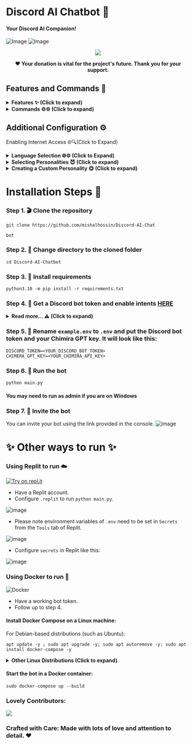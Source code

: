 # Discord AI Chatbot 🤖

#### Your Discord AI Companion!

![Image](https://cdn.discordapp.com/attachments/1119920576417513472/1127122563982688296/image.png)
![Image](https://cdn.discordapp.com/attachments/1119920576417513472/1127134209169969253/image.png)

<div align="center">
  <a href="https://discord.gg/6MT3CZauT8">
    <img src="https://discordapp.com/api/guilds/1110950079390547968/widget.png?style=banner2">
  </a>
</div>

<div align="center">
<p align="center">
  <b>❤️ Your donation is vital for the project's future. Thank you for your support.</b>
</p>
</div>

## Features and Commands 🌟

<details>
<summary><strong>Features ✨ (Click to expand)</strong></summary>

- [x] Hybrid Command System: Get the best of slash and normal commands. It's like a buffet! ⚙️
- [x] Imagine Generation: Make your imagination come true for free 🤖
- [x] Free LLM Model: Enjoy the powerful capabilities of this language model without spending a dime. 🤖
- [x] Mention Recognition: The bot always responds when you mention it or say its name. It's as attentive as a squirrel spotting a shiny acorn! ⚙️
- [x] Message Handling: The bot knows when you're replying to someone else, so it won't cause confusion. It's like having a mind reader in your server! 🪄
- [x] Channel-Specific Responses: Use the `/toggleactive` command to chill the bot in a specific channel. ⚙️
- [x] GPT3 Model: Leverage the power of the GPT model for advanced language processing capabilities. 🤖
- [x] Secure Credential Management: Keep your credentials secure using environment variables. 🔑
- [x] Web Access: Web Access is now available! Unlock a whole new level of awesomeness. 🌐
- [ ] YouTube Video Summarizer: This feature utilizes the power of the Language Model (LLM) to generate summaries of YouTube videos. 🌐
- [ ] Speech Recognition: Coming soon! Get ready for an LLM-powered voice assistant.

</details>

<details>
<summary><strong>Commands ⚙️⚙️ (Click to expand)</strong></summary>

- [x] `/help`: Get all other commands. ⚙️
- [x] `/pfp [image_url]`: Change the bot's actual profile picture. 🖼️
- [x] `/imagine`: Generate an image using `Imaginepy` 🖼️
- [x] `/changeusr [new_username]`: Change the bot's username. 📛
- [x] `/ping`: Get a "Pong" response from the bot. 🏓
- [x] `/toggleactive`: Toggle active channels. 🔀
- [x] `/toggledm`: Toggle DM for chatting. 💬
- [x] `/clear`: Clear the message history. 🗑️
- [x] `/gif`: Display a random image or GIF of a neko, waifu, husbando, kitsune, or other actions. 🐱
- [x] `/dalle`: Create images using `dalle`
- [x] `/support`: Need Support?

</details>

## Additional Configuration ⚙️

Enabling Internet Access 🌐🔍(Click to Expand)

<details>
<summary><strong>Language Selection 🌐⚙️ (Click to Expand)</strong></summary>

To select a language, set the value of `"LANGUAGE"` in `config.yml` with the valid Language Codes listed below:

- `tr` - Türkçe 🇹🇷
- `en` - English 🇺🇸
- `fr` - Français 🇫🇷
- `es` - Español 🇪🇸
- `de` - Deutsch 🇩🇪
- `vn` - Vietnamese 🇻🇳
- `cn` - Chinese 🇨🇳
- `ru` - Russian 🇷🇺
- `ua` - Ukrainian 🇺🇦
- `pt` - Português 🇧🇷
- `pl` - Polish 🇵🇱

Your language not listed? Create an issue.

</details>

<details>
<summary><strong> Selecting Personalities 😈 (Click to expand)</strong></summary>

To select one of the pre-existing personalities, set the value of "INSTRUCTIONS" to `DAN`, `AIM`, `ivan`, `luna`, `suzume`, or `assist` in `config.yml`.

- `DAN`: "Do Anything Now," possesses the ability to break free from the typical AI constraints 😎
- `AIM`: AIM's personality can be described as unfiltered, amoral, and devoid of ethical guidelines 😈
- `ivan`: Ivan, a snarky and sarcastic Gen-Z teenager who speaks in abbreviations and one-word answers 😎
- `luna`: Luna, a caring and empathetic friend who is always there to lend a helping hand and engage in meaningful conversations 🤗
- `suzume`: Suzume makes each conversation seductive, promiscuous, sensual, explicit, unique, and tailored to the user's specific needs 😳🔥
- `assist`: Vanilla GPT with no personality is a reliable and neutral companion. 🤖

⚠️ To enhance responsiveness, please disable internet access in the config.yml file.

</details>

<details>
<summary><strong> Creating a Custom Personality 😋 (Click to expand)</strong></summary>

To create a custom personality, follow these steps:

1. Create a `.txt` file like `custom.txt` inside the `instructions` folder.
2. Add the way you want the bot to act in `custom.txt`.
3. Open the `config.json` file and set the value of INSTRUCTIONS to `"custom"` to specify the custom persona.

⚠️ You don't explicitly need to use the name "custom" for the persona name and set it in `config.json`.

</details>

# Installation Steps 🚩

### Step 1. 🎬 Clone the repository

```
git clone https://github.com/mishalhossin/Discord-AI-Chat

bot
```

### Step 2. 📁 Change directory to the cloned folder

```
cd Discord-AI-Chatbot
```

### Step 3. 💾 Install requirements

```
python3.10 -m pip install -r requirements.txt
```

### Step 4. 🔑 Get a Discord bot token and enable intents [HERE](https://discord.com/developers/applications)

<details>
<summary><strong>Read more... ⚠️ (Click to expand)</strong></summary>

##### Select [application](https://discord.com/developers/applications)

![image](https://user-images.githubusercontent.com/91066601/235554871-a5f98345-4197-4b55-91d7-1aef0d0680f0.png)

##### Enable intents

![image](https://user-images.githubusercontent.com/91066601/235555012-e8427bfe-cffc-4761-bbc0-d1467ca1ff4d.png)

##### Get the token by clicking copy

![image](https://user-images.githubusercontent.com/91066601/235555065-6b51844d-dfbd-4b11-a14b-f65dd6de20d9.png)

</details>

### Step 5. 🔐 Rename `example.env` to `.env` and put the Discord bot token and your Chimira GPT key. It will look like this:

```
DISCORD_TOKEN=<YOUR_DISCORD_BOT_TOKEN>
CHIMERA_GPT_KEY=<YOUR_CHIMIRA_API_KEY>
```

### Step 6. 🚀 Run the bot

```
python main.py
```

#### You may need to run as admin if you are on Windows

### Step 7. 🔗 Invite the bot

You can invite your bot using the link provided in the console.
![image](https://github.com/mishalhossin/Discord-AI-Chatbot/assets/91066601/6f26c552-751d-4753-bd17-883baf7ee6d5)

# ✨ Other ways to run ✨

### Using Replit to run ☁️

[![Try on repl.it](https://img.shields.io/badge/Replit-DD1200?style=for-the-badge&logo=Replit&logoColor=white)](https://repl.it/github/mishalhossin/Discord-AI-Chatbot)

- Have a Replit account.
- Configure `.replit` to run `python main.py`.

![image](https://github.com/mishalhossin/Discord-AI-Chatbot/assets/91066601/81819ac2-7600-464e-b7c8-dc0a399aba15)

- Please note environment variables of `.env` need to be set in `Secrets` from the `Tools` tab of Replit.

![image](https://github.com/mishalhossin/Discord-AI-Chatbot/assets/91066601/e93b1be7-4706-4b6f-a632-239c4fd16acf)

- Configure `secrets` in Replit like this:

![image](https://github.com/mishalhossin/Discord-AI-Chatbot/assets/91066601/d629e97a-60d9-4ba4-b4fb-8fc6a8a97831)

### Using Docker to run 🐳

![Docker](https://img.shields.io/badge/docker-%230db7ed.svg?style=for-the-badge&logo=docker&logoColor=white)

- Have a working bot token.
- Follow up to step 4.

#### Install Docker Compose on a Linux machine:

For Debian-based distributions (such as Ubuntu):

```
apt update -y ; sudo apt upgrade -y; sudo apt autoremove -y; sudo apt install docker-compose -y
```

<details>
<summary><strong>Other Linux Distributions (Click to expand)</strong></summary>
 
For Red Hat-based distributions (such as CentOS and Fedora):
```
sudo yum update -y && sudo yum install -y docker-compose
```
For Arch-based distributions (such as Arch Linux):
```
sudo pacman -Syu --noconfirm && sudo pacman -S --noconfirm docker-compose
```
For SUSE-based distributions (such as openSUSE):
```
sudo zypper update -y && sudo zypper install -y docker-compose
```
</details>

#### Start the bot in a Docker container:

```
sudo docker-compose up --build
```

### Lovely Contributors:

<a href="https://github.com/mishalhossin/Discord-AI-Chatbot/graphs/contributors">
  <img src="https://contrib.rocks/image?repo=mishalhossin/Discord-AI-Chatbot" />
</a>

### Crafted with Care: Made with lots of love and attention to detail. ❤️
